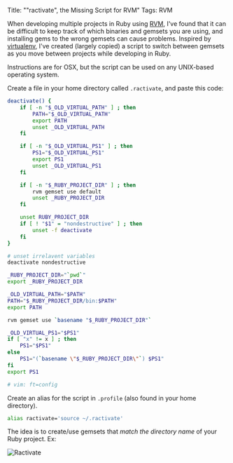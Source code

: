 Title: "&quot;ractivate&quot;, the Missing Script for RVM"
Tags: RVM

When developing multiple projects in Ruby using [RVM][1], I've found that it can be difficult to keep track of which binaries and gemsets you are using, and installing gems to the wrong gemsets can cause problems.  Inspired by [virtualenv][2], I've created (largely copied) a script to switch between gemsets as you move between projects while developing in Ruby.

Instructions are for OSX, but the script can be used on any UNIX-based operating system.

Create a file in your home directory called ``.ractivate``, and paste this code:

```bash
deactivate() {
    if [ -n "$_OLD_VIRTUAL_PATH" ] ; then
        PATH="$_OLD_VIRTUAL_PATH"
        export PATH
        unset _OLD_VIRTUAL_PATH
    fi

    if [ -n "$_OLD_VIRTUAL_PS1" ] ; then
        PS1="$_OLD_VIRTUAL_PS1"
        export PS1
        unset _OLD_VIRTUAL_PS1
    fi

    if [ -n "$_RUBY_PROJECT_DIR" ] ; then
        rvm gemset use default
        unset _RUBY_PROJECT_DIR
    fi

    unset RUBY_PROJECT_DIR
    if [ ! "$1" = "nondestructive" ] ; then
        unset -f deactivate
    fi
}

# unset irrelavent variables
deactivate nondestructive

_RUBY_PROJECT_DIR="`pwd`"
export _RUBY_PROJECT_DIR

_OLD_VIRTUAL_PATH="$PATH"
PATH="$_RUBY_PROJECT_DIR/bin:$PATH"
export PATH

rvm gemset use `basename "$_RUBY_PROJECT_DIR"`

_OLD_VIRTUAL_PS1="$PS1"
if [ "x" != x ] ; then
    PS1="$PS1"
else
    PS1="(`basename \"$_RUBY_PROJECT_DIR\"`) $PS1"
fi
export PS1

# vim: ft=config
```

Create an alias for the script in ``.profile`` (also found in your home directory).

```bash
alias ractivate='source ~/.ractivate'
```

The idea is to create/use gemsets that _match the directory name_ of your Ruby project.  Ex:

![Ractivate](/media/filer/2012/08/24/ractivate.jpg "Ractivate in action")

[1]: https://rvm.io/
[2]: http://www.virtualenv.org/en/latest/index.html
